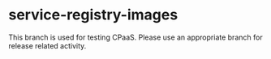 # service-registry-images

This branch is used for testing CPaaS. Please use an appropriate branch for release related activity.
